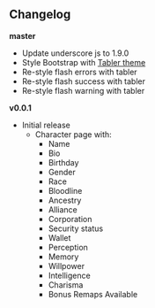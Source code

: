 ## Changelog

**master**

* Update underscore js to 1.9.0
* Style Bootstrap with [Tabler theme](https://github.com/tabler/tabler)
* Re-style flash errors with tabler
* Re-style flash success with tabler
* Re-style flash warning with tabler

**v0.0.1**

* Initial release
  * Character page with:
    * Name
    * Bio
    * Birthday
    * Gender
    * Race
    * Bloodline
    * Ancestry
    * Alliance
    * Corporation
    * Security status
    * Wallet
    * Perception
    * Memory
    * Willpower
    * Intelligence
    * Charisma
    * Bonus Remaps Available

